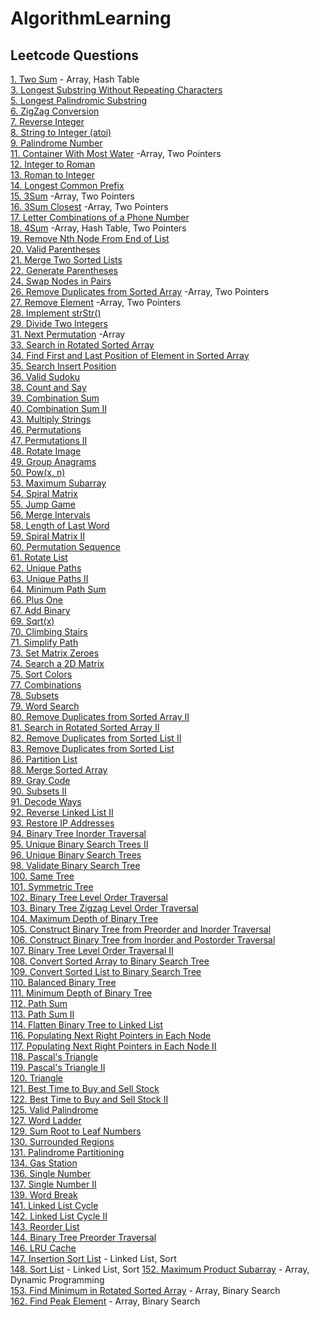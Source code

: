 # AlgorithmLearning

## Leetcode Questions

[1. Two Sum](https://leetcode.com/problems/two-sum/) - Array, Hash Table  
[3. Longest Substring Without Repeating Characters](https://leetcode.com/problems/longest-substring-without-repeating-characters/)  
[5. Longest Palindromic Substring](https://leetcode.com/problems/longest-palindromic-substring/)  
[6. ZigZag Conversion](https://leetcode.com/problems/zigzag-conversion/)  
[7. Reverse Integer](https://leetcode.com/problems/reverse-integer/)  
[8. String to Integer (atoi)](https://leetcode.com/problems/string-to-integer-atoi/)  
[9. Palindrome Number](https://leetcode.com/problems/palindrome-number/)  
[11. Container With Most Water](https://leetcode.com/problems/container-with-most-water/) -Array, Two Pointers   
[12. Integer to Roman](https://leetcode.com/problems/integer-to-roman/)  
[13. Roman to Integer](https://leetcode.com/problems/roman-to-integer/)  
[14. Longest Common Prefix](https://leetcode.com/problems/longest-common-prefix/)  
[15. 3Sum](https://leetcode.com/problems/3sum/) -Array, Two Pointers  
[16. 3Sum Closest](https://leetcode.com/problems/3sum-closest/) -Array, Two Pointers  
[17. Letter Combinations of a Phone Number](https://leetcode.com/problems/letter-combinations-of-a-phone-number/)  
[18. 4Sum](https://leetcode.com/problems/4sum/) -Array, Hash Table, Two Pointers  
[19. Remove Nth Node From End of List](https://leetcode.com/problems/remove-nth-node-from-end-of-list/)  
[20. Valid Parentheses](https://leetcode.com/problems/valid-parentheses/)  
[21. Merge Two Sorted Lists](https://leetcode.com/problems/merge-two-sorted-lists/)  
[22. Generate Parentheses](https://leetcode.com/problems/generate-parentheses/)  
[24. Swap Nodes in Pairs](https://leetcode.com/problems/swap-nodes-in-pairs/)  
[26. Remove Duplicates from Sorted Array](https://leetcode.com/problems/remove-duplicates-from-sorted-array/) -Array, Two Pointers  
[27. Remove Element](https://leetcode.com/problems/remove-element/) -Array, Two Pointers  
[28. Implement strStr()](https://leetcode.com/problems/implement-strstr/)  
[29. Divide Two Integers](https://leetcode.com/problems/divide-two-integers/)  
[31. Next Permutation](https://leetcode.com/problems/next-permutation/) -Array   
[33. Search in Rotated Sorted Array](https://leetcode.com/problems/search-in-rotated-sorted-array/)  
[34. Find First and Last Position of Element in Sorted Array](https://leetcode.com/problems/find-first-and-last-position-of-element-in-sorted-array/)  
[35. Search Insert Position](https://leetcode.com/problems/search-insert-position)  
[36. Valid Sudoku](https://leetcode.com/problems/valid-sudoku/)  
[38. Count and Say](https://leetcode.com/problems/count-and-say/)  
[39. Combination Sum](https://leetcode.com/problems/combination-sum/)  
[40. Combination Sum II](https://leetcode.com/problems/combination-sum-ii/)  
[43. Multiply Strings](https://leetcode.com/problems/multiply-strings/)  
[46. Permutations](https://leetcode.com/problems/permutations/)  
[47. Permutations II](https://leetcode.com/problems/permutations-ii/)  
[48. Rotate Image](https://leetcode.com/problems/rotate-image/)  
[49. Group Anagrams](https://leetcode.com/problems/group-anagrams/)  
[50. Pow(x, n)](https://leetcode.com/problems/powx-n/)  
[53. Maximum Subarray](https://leetcode.com/problems/maximum-subarray/)  
[54. Spiral Matrix](https://leetcode.com/problems/spiral-matrix/)  
[55. Jump Game](https://leetcode.com/problems/jump-game/)  
[56. Merge Intervals](https://leetcode.com/problems/merge-intervals/)  
[58. Length of Last Word](https://leetcode.com/problems/length-of-last-word/)  
[59. Spiral Matrix II](https://leetcode.com/problems/spiral-matrix-ii/)  
[60. Permutation Sequence](https://leetcode.com/problems/permutation-sequence/)  
[61. Rotate List](https://leetcode.com/problems/rotate-list/)  
[62. Unique Paths](https://leetcode.com/problems/unique-paths/)  
[63. Unique Paths II](https://leetcode.com/problems/unique-paths-ii/)  
[64. Minimum Path Sum](https://leetcode.com/problems/minimum-path-sum/)  
[66. Plus One](https://leetcode.com/problems/plus-one/)  
[67. Add Binary](https://leetcode.com/problems/add-binary/)  
[69. Sqrt(x)](https://leetcode.com/problems/sqrtx/)  
[70. Climbing Stairs](https://leetcode.com/problems/climbing-stairs/)  
[71. Simplify Path](https://leetcode.com/problems/simplify-path/)  
[73. Set Matrix Zeroes](https://leetcode.com/problems/set-matrix-zeroes/)  
[74. Search a 2D Matrix](https://leetcode.com/problems/search-a-2d-matrix/)  
[75. Sort Colors](https://leetcode.com/problems/sort-colors/)  
[77. Combinations](https://leetcode.com/problems/combinations/)  
[78. Subsets](https://leetcode.com/problems/subsets/)  
[79. Word Search](https://leetcode.com/problems/word-search/)  
[80. Remove Duplicates from Sorted Array II](https://leetcode.com/problems/remove-duplicates-from-sorted-array-ii/)  
[81. Search in Rotated Sorted Array II](https://leetcode.com/problems/search-in-rotated-sorted-array-ii/)  
[82. Remove Duplicates from Sorted List II](https://leetcode.com/problems/remove-duplicates-from-sorted-list-ii/)  
[83. Remove Duplicates from Sorted List](https://leetcode.com/problems/remove-duplicates-from-sorted-list/)  
[86. Partition List](https://leetcode.com/problems/partition-list/)  
[88. Merge Sorted Array](https://leetcode.com/problems/merge-sorted-array/)  
[89. Gray Code](https://leetcode.com/problems/gray-code/)  
[90. Subsets II](https://leetcode.com/problems/subsets-ii/)  
[91. Decode Ways](https://leetcode.com/problems/decode-ways/)  
[92. Reverse Linked List II](https://leetcode.com/problems/reverse-linked-list-ii/)  
[93. Restore IP Addresses](https://leetcode.com/problems/restore-ip-addresses/)  
[94. Binary Tree Inorder Traversal](https://leetcode.com/problems/binary-tree-inorder-traversal/)  
[95. Unique Binary Search Trees II](https://leetcode.com/problems/unique-binary-search-trees-ii/)  
[96. Unique Binary Search Trees](https://leetcode.com/problems/unique-binary-search-trees/)    
[98. Validate Binary Search Tree](https://leetcode.com/problems/validate-binary-search-tree/)  
[100. Same Tree](https://leetcode.com/problems/same-tree/)  
[101. Symmetric Tree](https://leetcode.com/problems/symmetric-tree/)  
[102. Binary Tree Level Order Traversal](https://leetcode.com/problems/binary-tree-level-order-traversal/)  
[103. Binary Tree Zigzag Level Order Traversal](https://leetcode.com/problems/binary-tree-zigzag-level-order-traversal/)  
[104. Maximum Depth of Binary Tree](https://leetcode.com/problems/maximum-depth-of-binary-tree/)  
[105. Construct Binary Tree from Preorder and Inorder Traversal](https://leetcode.com/problems/construct-binary-tree-from-preorder-and-inorder-traversal/)  
[106. Construct Binary Tree from Inorder and Postorder Traversal](https://leetcode.com/problems/construct-binary-tree-from-inorder-and-postorder-traversal/)  
[107. Binary Tree Level Order Traversal II](https://leetcode.com/problems/binary-tree-level-order-traversal-ii/)  
[108. Convert Sorted Array to Binary Search Tree](https://leetcode.com/problems/convert-sorted-array-to-binary-search-tree/)  
[109. Convert Sorted List to Binary Search Tree](https://leetcode.com/problems/convert-sorted-list-to-binary-search-tree/)  
[110. Balanced Binary Tree](https://leetcode.com/problems/balanced-binary-tree/)  
[111. Minimum Depth of Binary Tree](https://leetcode.com/problems/minimum-depth-of-binary-tree/)  
[112. Path Sum](https://leetcode.com/problems/path-sum/)    
[113. Path Sum II](https://leetcode.com/problems/path-sum-ii/)  
[114. Flatten Binary Tree to Linked List](https://leetcode.com/problems/flatten-binary-tree-to-linked-list/)  
[116. Populating Next Right Pointers in Each Node](https://leetcode.com/problems/populating-next-right-pointers-in-each-node/)  
[117. Populating Next Right Pointers in Each Node II](https://leetcode.com/problems/populating-next-right-pointers-in-each-node-ii/)  
[118. Pascal's Triangle](https://leetcode.com/problems/pascals-triangle/)  
[119. Pascal's Triangle II](https://leetcode.com/problems/pascals-triangle-ii/)  
[120. Triangle](https://leetcode.com/problems/triangle/)  
[121. Best Time to Buy and Sell Stock](https://leetcode.com/problems/best-time-to-buy-and-sell-stock/)  
[122. Best Time to Buy and Sell Stock II](https://leetcode.com/problems/best-time-to-buy-and-sell-stock-ii/)  
[125. Valid Palindrome](https://leetcode.com/problems/valid-palindrome/)  
[127. Word Ladder](https://leetcode.com/problems/word-ladder/)  
[129. Sum Root to Leaf Numbers](https://leetcode.com/problems/sum-root-to-leaf-numbers/)  
[130. Surrounded Regions](https://leetcode.com/problems/surrounded-regions/)  
[131. Palindrome Partitioning](https://leetcode.com/problems/palindrome-partitioning/)  
[134. Gas Station](https://leetcode.com/problems/gas-station/)  
[136. Single Number](https://leetcode.com/problems/single-number/)  
[137. Single Number II](https://leetcode.com/problems/single-number-ii/)  
[139. Word Break](https://leetcode.com/problems/word-break/)  
[141. Linked List Cycle](https://leetcode.com/problems/linked-list-cycle/)  
[142. Linked List Cycle II](https://leetcode.com/problems/linked-list-cycle-ii/)  
[143. Reorder List](https://leetcode.com/problems/reorder-list/)  
[144. Binary Tree Preorder Traversal](https://leetcode.com/problems/binary-tree-preorder-traversal/)  
[146. LRU Cache](https://leetcode.com/problems/lru-cache/)  
[147. Insertion Sort List](https://leetcode.com/problems/insertion-sort-list/submissions/) - Linked List, Sort  
[148. Sort List](https://leetcode.com/problems/sort-list/) - Linked List, Sort
[152. Maximum Product Subarray](https://leetcode.com/problems/maximum-product-subarray/) - Array, Dynamic Programming  
[153. Find Minimum in Rotated Sorted Array](https://leetcode.com/problems/find-minimum-in-rotated-sorted-array/) - Array, Binary Search  
[162. Find Peak Element](https://leetcode.com/problems/find-peak-element/) - Array, Binary Search 